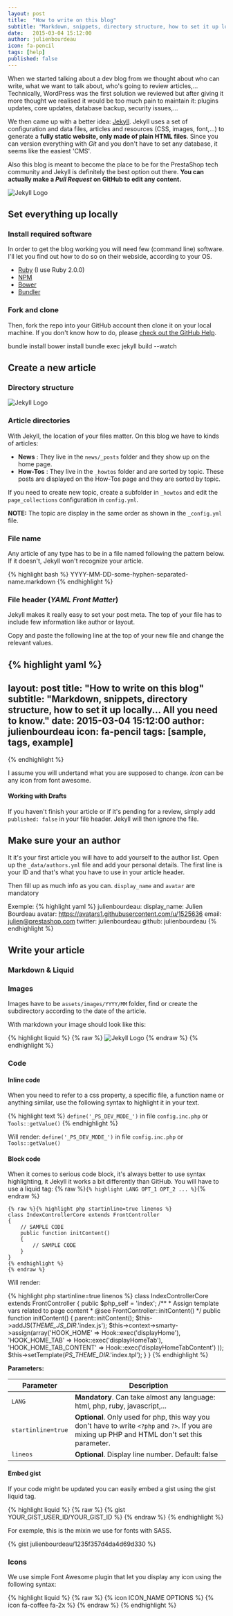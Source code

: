 ```yaml
---
layout: post
title:  "How to write on this blog"
subtitle: "Markdown, snippets, directory structure, how to set it up locally... All you need to know."
date:   2015-03-04 15:12:00
author: julienbourdeau
icon: fa-pencil
tags: [help]
published: false
---
```


When we started talking about a dev blog from we thought about who can write, what we want to talk about, 
who's going to review articles,... Technically, WordPress was the first solution we reviewed 
but after giving it more thought we realised it would be too much pain to maintain it: 
plugins updates, core updates, database backup, security issues,...

We then came up with a better idea: [Jekyll](http://jekyllrb.com/). Jekyll uses a set of configuration and data files, 
articles and resources (CSS, images, font,...) to generate a **fully static website, only made of plain HTML files**. 
Since you can version everything with *Git* and you don't have to set any database, it seems like the easiest 'CMS'.

Also this blog is meant to become the place to be for the PrestaShop tech community and Jekyll is definitely the 
best option out there. **You can actually make a *Pull Request* on GitHub to edit any content.**

![Jekyll Logo](/assets/images/2015/04/jekyll.png)

## Set everything up locally

### Install required software

In order to get the blog working you will need few (command line) software. I'll let you find out how to do so
on their webside, according to your OS.

* [Ruby](https://www.ruby-lang.org/en/documentation/installation/) (I use Ruby 2.0.0)
* [NPM](https://www.npmjs.com/)
* [Bower](http://bundler.io/)
* [Bundler](http://bundler.io/)


### Fork and clone

Then, fork the repo into your GitHub account then clone it on your local machine.
If you don't know how to do, please [check out the GitHub Help](https://help.github.com/articles/fork-a-repo/).


bundle install
bower install
bundle exec jekyll build --watch




## Create a new article


### Directory structure

![Jekyll Logo](/assets/images/2015/04/directory_structure.png)

### Article directories

With Jekyll, the location of your files matter. On this blog we have to kinds of articles:

* **News** : They live in the `news/_posts` folder and they show up on the home page.
* **How-Tos** : They live in the `_howtos` folder and are sorted by topic. These posts are displayed on the How-Tos 
page and they are sorted by topic.

If you need to create new topic, create a subfolder in `_howtos` and edit the `page_collections` configuration in `config.yml`.

**NOTE:** The topic are display in the same order as shown in the `_config.yml` file.


### File name

Any article of any type has to be in a file named following the pattern below. If it doesn't, Jekyll won't recognize your article.

{% highlight bash %}
YYYY-MM-DD-some-hyphen-separated-name.markdown
{% endhighlight %}



### File header (*YAML Front Matter*)

Jekyll makes it really easy to set your post meta. The top of your file has to include few information like author or layout.

Copy and paste the following line at the top of your new file and change the relevant values.

{% highlight yaml %}
---
layout: post
title:  "How to write on this blog"
subtitle: "Markdown, snippets, directory structure, how to set it up locally... All you need to know."
date:   2015-03-04 15:12:00
author: julienbourdeau
icon: fa-pencil
tags: [sample, tags, example]
---
{% endhighlight %}

I assume you will undertand what you are supposed to change. *Icon* can be any icon from font awesome.

#### Working with Drafts

If you haven't finish your article or if it's pending for a review, simply add `published: false` in your file header.
Jekyll will then ignore the file.



## Make sure your an author

It it's your first article you will have to add yourself to the author list. Open up the `_data/authors.yml` file and add your personal details. The first line is your ID and that's what you have to use in your article header.

Then fill up as much info as you can. `display_name` and `avatar` are mandatory

Exemple:
{% highlight yaml %}
julienbourdeau:
    display_name: Julien Bourdeau
    avatar: https://avatars1.githubusercontent.com/u/1525636
    email: julien@prestashop.com
    twitter: julienbourdeau
    github: julienbourdeau
{% endhighlight %}





## Write your article

### Markdown & Liquid



### Images

Images have to be `assets/images/YYYY/MM` folder, find or create the subdirectory according to the date of the article.

With markdown your image should look like this:

{% highlight liquid %}
{% raw %}
![Jekyll Logo](/assets/images/2015/04/jekyll.png)
{% endraw %}
{% endhighlight %}


### Code

#### Inline code

When you need to refer to a css property, a specific file, a function name or anything similar, use the following syntax to highlight it in your text.

{% highlight text %}
`define('_PS_DEV_MODE_')` in file  `config.inc.php` or  `Tools::getValue()`
{% endhighlight %}

Will render: `define('_PS_DEV_MODE_')` in file  `config.inc.php` or  `Tools::getValue()`


#### Block code

When it comes to serious code block, it's always better to use syntax highlighting, it Jekyll it works a bit differently than GitHub. 
You will have to use a liquid tag: {% raw %}`{% highlight LANG OPT_1 OPT_2 ... %}`{% endraw %}

<pre><code>{% raw %}{% highlight php startinline=true linenos %}
class IndexControllerCore extends FrontController
{
	// SAMPLE CODE
	public function initContent()
	{
		// SAMPLE CODE
	}
}
{% endhighlight %}
{% endraw %}</code></pre>

Will render:

{% highlight php startinline=true linenos %}
class IndexControllerCore extends FrontController
{
	public $php_self = 'index';
	/**
	 * Assign template vars related to page content
	 * @see FrontController::initContent()
	 */
	public function initContent()
	{
		parent::initContent();
		$this->addJS(_THEME_JS_DIR_.'index.js');
		$this->context->smarty->assign(array('HOOK_HOME' => Hook::exec('displayHome'),
			'HOOK_HOME_TAB' => Hook::exec('displayHomeTab'),
			'HOOK_HOME_TAB_CONTENT' => Hook::exec('displayHomeTabContent')
		));
		$this->setTemplate(_PS_THEME_DIR_.'index.tpl');
	}
}
{% endhighlight %}

**Parameters:**

| Parameter | Description |
|-----------|-------------|
| `LANG` | **Mandatory**. Can take almost any language: html, php, ruby, javascript,... |
| `startinline=true` | **Optional**. Only used for php, this way you don't have to write `<?php` and  `?>`. If you are mixing up PHP and HTML don't set this parameter.|
| `lineos` | **Optional**. Display line number. Default: false |



#### Embed gist

If your code might be updated you can easily embed a gist using the gist liquid tag.

{% highlight liquid %}
{% raw %}
{% gist YOUR_GIST_USER_ID/YOUR_GIST_ID %}
{% endraw %}
{% endhighlight %}

For exemple, this is the mixin we use for fonts with SASS.

{% gist julienbourdeau/1235f357d4da4d69d330 %}


### Icons

We use simple Font Awesome plugin that let you display any icon using the following syntax:

{% highlight liquid %}
{% raw %}
{% icon ICON_NAME OPTIONS %}
{% icon fa-coffee fa-2x %}
{% endraw %}
{% endhighlight %}


